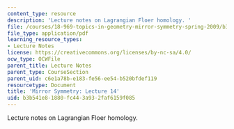 ```yaml
---
content_type: resource
description: 'Lecture notes on Lagrangian Floer homology. '
file: /courses/18-969-topics-in-geometry-mirror-symmetry-spring-2009/b3b541e81880fc443a932faf6159f085_MIT18_969s09_lec14.pdf
file_type: application/pdf
learning_resource_types:
- Lecture Notes
license: https://creativecommons.org/licenses/by-nc-sa/4.0/
ocw_type: OCWFile
parent_title: Lecture Notes
parent_type: CourseSection
parent_uid: c6e1a78b-e183-fe56-ee54-b520bfdef119
resourcetype: Document
title: 'Mirror Symmetry: Lecture 14'
uid: b3b541e8-1880-fc44-3a93-2faf6159f085
---
```

Lecture notes on Lagrangian Floer homology. 